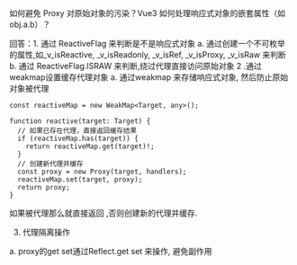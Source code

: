 如何避免 Proxy 对原始对象的污染？Vue3 如何处理响应式对象的嵌套属性（如 obj.a.b）？

回答：1. 通过 ReactiveFlag 来判断是不是响应式对象
a. 通过创建一个不可枚举的属性,如_v_isReactive, _v_isReadonly, _v_isRef, _v_isProxy, _v_isRaw 来判断
b. 通过 ReactiveFlag.ISRAW 来判断,绕过代理直接访问原始对象
2 .通过weakmap设置缓存代理对象
a. 通过weakmap 来存储响应式对象, 然后防止原始对象被代理
```
const reactiveMap = new WeakMap<Target, any>();

function reactive(target: Target) {
  // 如果已存在代理，直接返回缓存结果
  if (reactiveMap.has(target)) {
    return reactiveMap.get(target)!;
  }
  // 创建新代理并缓存
  const proxy = new Proxy(target, handlers);
  reactiveMap.set(target, proxy);
  return proxy;
}
```
如果被代理那么就直接返回 ,否则创建新的代理并缓存.


3. 代理隔离操作

a. proxy的get set通过Reflect.get set 来操作, 避免副作用
